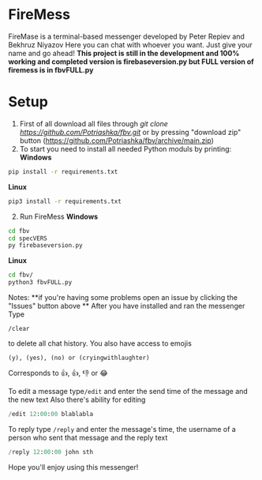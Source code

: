 # FireMess
FireMase is a terminal-based messenger developed by Peter Repiev and Bekhruz Niyazov
Here you can chat with whoever you want. Just give your name and go ahead!
**This project is still in the development and 100% working and completed version is firebaseversion.py but FULL version of firemess is in fbvFULL.py**
# Setup
1. First of all download all files through *git clone https://github.com/Potriashka/fbv.git* or by pressing "download zip" button (https://github.com/Potriashka/fbv/archive/main.zip)
2. To start you need to install all needed Python moduls by printing:
**Windows**
```bash
pip install -r requirements.txt
```
**Linux**
```bash
pip3 install -r requirements.txt
```
2. Run FireMess
**Windows**
```bash
cd fbv
cd specVERS
py firebaseversion.py
```
**Linux**
```bash
cd fbv/
python3 fbvFULL.py
```
Notes: 
**if you're having some problems open an issue by clicking the "Issues" button above **
After you have installed and ran the messenger
Type
```
/clear
```
to delete all chat history.
You also have access to emojis
```
(y), (yes), (no) or (cryingwithlaughter)
```
Corresponds to 👍, 👍, 👎 or 😂

To edit a message type`/edit` and enter the send time of the message and the new text
Also there's ability for editing
```python
/edit 12:00:00 blablabla
```
To reply type `/reply` and enter the message's time, the username of a person who sent that message and the reply text
```python
/reply 12:00:00 john sth
```
Hope you'll enjoy using this messenger!

